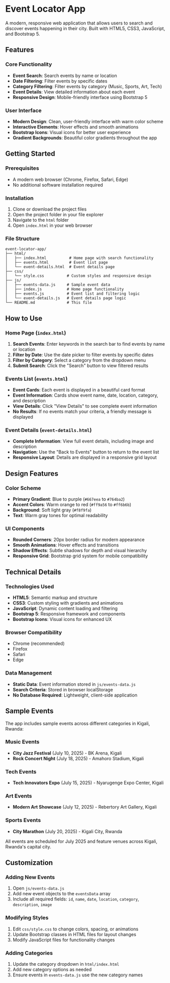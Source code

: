 # Event Locator App

A modern, responsive web application that allows users to search and discover events happening in their city. Built with HTML5, CSS3, JavaScript, and Bootstrap 5.

##  Features

### Core Functionality
- **Event Search**: Search events by name or location
- **Date Filtering**: Filter events by specific dates
- **Category Filtering**: Filter events by category (Music, Sports, Art, Tech)
- **Event Details**: View detailed information about each event
- **Responsive Design**: Mobile-friendly interface using Bootstrap 5

### User Interface
- **Modern Design**: Clean, user-friendly interface with warm color scheme
- **Interactive Elements**: Hover effects and smooth animations
- **Bootstrap Icons**: Visual icons for better user experience
- **Gradient Backgrounds**: Beautiful color gradients throughout the app

##  Getting Started

### Prerequisites
- A modern web browser (Chrome, Firefox, Safari, Edge)
- No additional software installation required

### Installation
1. Clone or download the project files
2. Open the project folder in your file explorer
3. Navigate to the `html` folder
4. Open `index.html` in your web browser

### File Structure
```
event-locator-app/
├── html/
│   ├── index.html          # Home page with search functionality
│   ├── events.html         # Event list page
│   └── event-details.html  # Event details page
├── css/
│   └── style.css          # Custom styles and responsive design
├── js/
│   ├── events-data.js     # Sample event data
│   ├── index.js           # Home page functionality
│   ├── events.js          # Event list and filtering logic
│   └── event-details.js   # Event details page logic
└── README.md              # This file
```

##  How to Use

### Home Page (`index.html`)
1. **Search Events**: Enter keywords in the search bar to find events by name or location
2. **Filter by Date**: Use the date picker to filter events by specific dates
3. **Filter by Category**: Select a category from the dropdown menu
4. **Submit Search**: Click the "Search" button to view filtered results

### Events List (`events.html`)
- **Event Cards**: Each event is displayed in a beautiful card format
- **Event Information**: Cards show event name, date, location, category, and description
- **View Details**: Click "View Details" to see complete event information
- **No Results**: If no events match your criteria, a friendly message is displayed

### Event Details (`event-details.html`)
- **Complete Information**: View full event details, including image and description
- **Navigation**: Use the "Back to Events" button to return to the event list
- **Responsive Layout**: Details are displayed in a responsive grid layout

##  Design Features

### Color Scheme
- **Primary Gradient**: Blue to purple (`#667eea` to `#764ba2`)
- **Accent Colors**: Warm orange to red (`#ff9a56` to `#ff6b6b`)
- **Background**: Soft light gray (`#f8f9fa`)
- **Text**: Warm gray tones for optimal readability

### UI Components
- **Rounded Corners**: 20px border radius for modern appearance
- **Smooth Animations**: Hover effects and transitions
- **Shadow Effects**: Subtle shadows for depth and visual hierarchy
- **Responsive Grid**: Bootstrap grid system for mobile compatibility

##  Technical Details

### Technologies Used
- **HTML5**: Semantic markup and structure
- **CSS3**: Custom styling with gradients and animations
- **JavaScript**: Dynamic content loading and filtering
- **Bootstrap 5**: Responsive framework and components
- **Bootstrap Icons**: Visual icons for enhanced UX

### Browser Compatibility
- Chrome (recommended)
- Firefox
- Safari
- Edge


### Data Management
- **Static Data**: Event information stored in `js/events-data.js`
- **Search Criteria**: Stored in browser localStorage
- **No Database Required**: Lightweight, client-side application

## Sample Events

The app includes sample events across different categories in Kigali, Rwanda:

### Music Events
- **City Jazz Festival** (July 10, 2025) - BK Arena, Kigali
- **Rock Concert Night** (July 18, 2025) - Amahoro Stadium, Kigali

### Tech Events
- **Tech Innovators Expo** (July 15, 2025) - Nyarugenge Expo Center, Kigali

### Art Events
- **Modern Art Showcase** (July 12, 2025) - Rebertory Art Gallery, Kigali

### Sports Events
- **City Marathon** (July 20, 2025) - Kigali City, Rwanda

All events are scheduled for July 2025 and feature venues across Kigali, Rwanda's capital city.

##  Customization

### Adding New Events
1. Open `js/events-data.js`
2. Add new event objects to the `eventsData` array
3. Include all required fields: `id`, `name`, `date`, `location`, `category`, `description`, `image`

### Modifying Styles
1. Edit `css/style.css` to change colors, spacing, or animations
2. Update Bootstrap classes in HTML files for layout changes
3. Modify JavaScript files for functionality changes

### Adding Categories
1. Update the category dropdown in `html/index.html`
2. Add new category options as needed
3. Ensure events in `events-data.js` use the new category names

